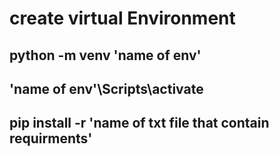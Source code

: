 # create virtual Environment
## python -m venv 'name of env'
## 'name of env'\Scripts\activate
## pip install -r 'name of txt file that contain requirments'
